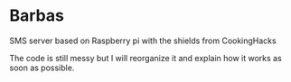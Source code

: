 # Barbas
SMS server based on Raspberry pi with the shields from CookingHacks

The code is still messy but I will reorganize it and explain how it works as soon as possible.
